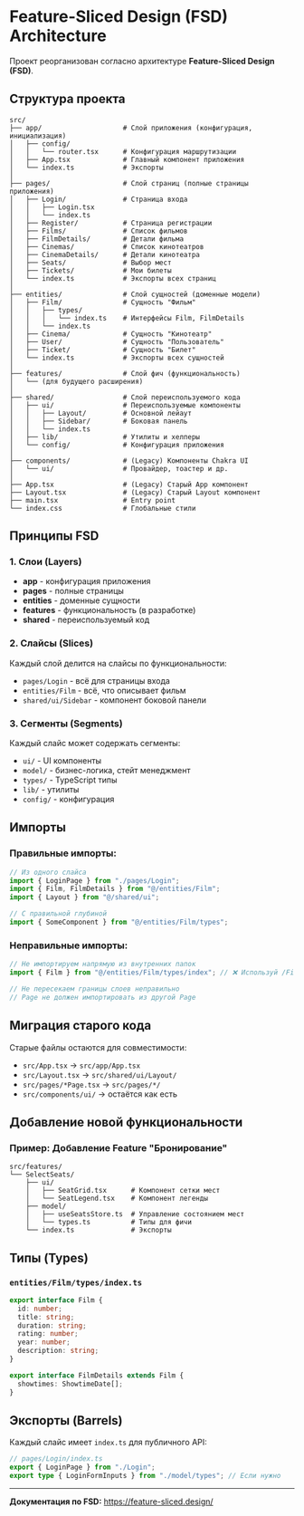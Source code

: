 # Feature-Sliced Design (FSD) Architecture

Проект реорганизован согласно архитектуре **Feature-Sliced Design (FSD)**.

## Структура проекта

```
src/
├── app/                    # Слой приложения (конфигурация, инициализация)
│   ├── config/
│   │   └── router.tsx      # Конфигурация маршрутизации
│   ├── App.tsx             # Главный компонент приложения
│   └── index.ts            # Экспорты
│
├── pages/                  # Слой страниц (полные страницы приложения)
│   ├── Login/              # Страница входа
│   │   ├── Login.tsx
│   │   └── index.ts
│   ├── Register/           # Страница регистрации
│   ├── Films/              # Список фильмов
│   ├── FilmDetails/        # Детали фильма
│   ├── Cinemas/            # Список кинотеатров
│   ├── CinemaDetails/      # Детали кинотеатра
│   ├── Seats/              # Выбор мест
│   ├── Tickets/            # Мои билеты
│   └── index.ts            # Экспорты всех страниц
│
├── entities/               # Слой сущностей (доменные модели)
│   ├── Film/               # Сущность "Фильм"
│   │   ├── types/
│   │   │   └── index.ts    # Интерфейсы Film, FilmDetails
│   │   └── index.ts
│   ├── Cinema/             # Сущность "Кинотеатр"
│   ├── User/               # Сущность "Пользователь"
│   ├── Ticket/             # Сущность "Билет"
│   └── index.ts            # Экспорты всех сущностей
│
├── features/               # Слой фич (функциональность)
│   └── (для будущего расширения)
│
├── shared/                 # Слой переиспользуемого кода
│   ├── ui/                 # Переиспользуемые компоненты
│   │   ├── Layout/         # Основной лейаут
│   │   ├── Sidebar/        # Боковая панель
│   │   └── index.ts
│   ├── lib/                # Утилиты и хелперы
│   └── config/             # Конфигурация приложения
│
├── components/             # (Legacy) Компоненты Chakra UI
│   └── ui/                 # Провайдер, тоастер и др.
│
├── App.tsx                 # (Legacy) Старый App компонент
├── Layout.tsx              # (Legacy) Старый Layout компонент
├── main.tsx                # Entry point
└── index.css               # Глобальные стили
```

## Принципы FSD

### 1. **Слои (Layers)**
- **app** - конфигурация приложения
- **pages** - полные страницы
- **entities** - доменные сущности
- **features** - функциональность (в разработке)
- **shared** - переиспользуемый код

### 2. **Слайсы (Slices)**
Каждый слой делится на слайсы по функциональности:
- `pages/Login` - всё для страницы входа
- `entities/Film` - всё, что описывает фильм
- `shared/ui/Sidebar` - компонент боковой панели

### 3. **Сегменты (Segments)**
Каждый слайс может содержать сегменты:
- `ui/` - UI компоненты
- `model/` - бизнес-логика, стейт менеджмент
- `types/` - TypeScript типы
- `lib/` - утилиты
- `config/` - конфигурация

## Импорты

### Правильные импорты:
```typescript
// Из одного слайса
import { LoginPage } from "./pages/Login";
import { Film, FilmDetails } from "@/entities/Film";
import { Layout } from "@/shared/ui";

// С правильной глубиной
import { SomeComponent } from "@/entities/Film/types";
```

### Неправильные импорты:
```typescript
// Не импортируем напрямую из внутренних папок
import { Film } from "@/entities/Film/types/index"; // ❌ Используй /Film

// Не пересекаем границы слоев неправильно
// Page не должен импортировать из другой Page
```

## Миграция старого кода

Старые файлы остаются для совместимости:
- `src/App.tsx` → `src/app/App.tsx`
- `src/Layout.tsx` → `src/shared/ui/Layout/`
- `src/pages/*Page.tsx` → `src/pages/*/`
- `src/components/ui/` → остаётся как есть

## Добавление новой функциональности

### Пример: Добавление Feature "Бронирование"

```
src/features/
└── SelectSeats/
    ├── ui/
    │   ├── SeatGrid.tsx      # Компонент сетки мест
    │   └── SeatLegend.tsx    # Компонент легенды
    ├── model/
    │   ├── useSeatsStore.ts  # Управление состоянием мест
    │   └── types.ts          # Типы для фичи
    └── index.ts              # Экспорты
```

## Типы (Types)

### `entities/Film/types/index.ts`
```typescript
export interface Film {
  id: number;
  title: string;
  duration: string;
  rating: number;
  year: number;
  description: string;
}

export interface FilmDetails extends Film {
  showtimes: ShowtimeDate[];
}
```

## Экспорты (Barrels)

Каждый слайс имеет `index.ts` для публичного API:

```typescript
// pages/Login/index.ts
export { LoginPage } from "./Login";
export type { LoginFormInputs } from "./model/types"; // Если нужно
```

---

**Документация по FSD:** https://feature-sliced.design/
